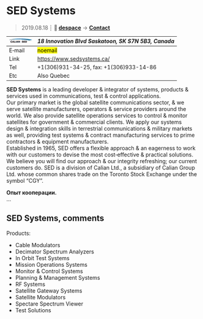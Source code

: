 # SED Systems
> 2019.08.18 ┊ **🚀 [despace](index.md)** → **[Contact](contact.md)**

|[![](f/contact/s/sed_systems_logo1_thumb.jpg)](f/contact/s/sed_systems_logo1.png)|*18 Innovation Blvd Saskatoon, SK S7N 5B3, Canada*|
|:--|:--|
|E‑mail| <mark>noemail</mark> |
|Link| <https://www.sedsystems.ca/> |
|Tel| +1(306)931-34-25, fax: +1(306)933-14-86 |
|Etc| Also Quebec |

**SED Systems** is a leading developer & integrator of systems, products & services used in communications, test & control applications.  
Our primary market is the global satellite communications sector, & we serve satellite manufacturers, operators & service providers around the world. We also provide satellite operations services to control & monitor satellites for government & commercial clients. We apply our systems design & integration skills in terrestrial communications & military markets as well, providing test systems & contract manufacturing services to prime contractors & equipment manufacturers.  
Established in 1965, SED offers a flexible approach & an eagerness to work with our customers to devise the most cost‑effective & practical solutions. We believe you will find our approach & our integrity refreshing; our current customers do. SED is a division of Calian Ltd., a subsidiary of Calian Group Ltd. whose common shares trade on the Toronto Stock Exchange under the symbol “CGY”.

**Опыт кооперации.**  
…


<p style="page-break-after:always"> </p>

## SED Systems, comments
Products:

   - Cable Modulators
   - Decimator Spectrum Analyzers
   - In Orbit Test Systems
   - Mission Operations Systems
   - Monitor & Control Systems
   - Planning & Management Systems
   - RF Systems
   - Satellite Gateway Systems
   - Satellite Modulators
   - Spectare Spectrum Viewer
   - Test Solutions
